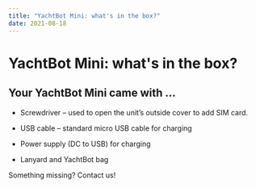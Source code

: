 ```yaml
---
title: "YachtBot Mini: what's in the box?"
date: 2021-08-18
---
```

# YachtBot Mini: what's in the box?

Your YachtBot Mini came with …
------------------------------

*   Screwdriver – used to open the unit’s outside cover to add SIM card.  
    
*   USB cable – standard micro USB cable for charging  
    
*   Power supply (DC to USB) for charging  
    
*   Lanyard and YachtBot bag  
    

  

Something missing? Contact us!